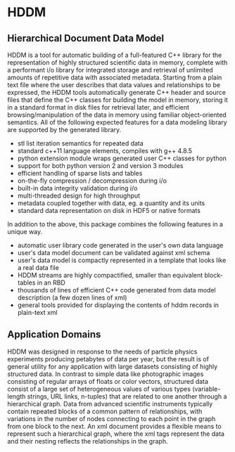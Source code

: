 # HDDM
## Hierarchical Document Data Model

HDDM is a tool for automatic building of a full-featured C++ library for the representation of highly structured scientific data in memory, complete with a performant i/o library for integrated storage and retrieval of unlimited amounts of repetitive data with associated metadata. Starting from a plain text file where the user describes that data values and relationships to be expressed, the HDDM tools automatically generate C++ header and source files that define the C++ classes for building the model in memory, storing it in a standard format in disk files for retrieval later, and efficient browsing/manipulation of the data in memory using familiar object-oriented semantics. All of the following expected features for a data modeling library are supported by the generated library.

- stl list iteration semantics for repeated data
- standard c++11 language elements, compiles with g++ 4.8.5
- python extension module wraps generated user C++ classes for python
- support for both python version 2 and version 3 modules
- efficient handling of sparse lists and tables
- on-the-fly compression / decompression during i/o
- built-in data integrity validation during i/o
- multi-threaded design for high throughput
- metadata coupled together with data, eg. a quantity and its units
- standard data representation on disk in HDF5 or native formats

In addition to the above, this package combines the following features in a unique way.

- automatic user library code generated in the user's own data language
- user's data model document can be validated against xml schema
- user's data model is compactly represented in a template that looks like a real data file
- HDDM streams are highly compactified, smaller than equivalent block-tables in an RBD
- thousands of lines of efficient C++ code generated from data model description (a few dozen lines of xml)
- general tools provided for displaying the contents of hddm records in plain-text xml

## Application Domains
HDDM was designed in response to the needs of particle physics experiments producing petabytes of data per year, but the result is of general utility for any application with large datasets consisting of highly structured data. In contrast to simple data like photographic images consisting of regular arrays of floats or color vectors, structured data consist of a large set of heterogeneous values of various types (variable-length strings, URL links, n-tuples) that are related to one another through a hierarchical graph. Data from advanced scientific instruments typically contain repeated blocks of a common pattern of relationships, with variations in the number of nodes connecting to each point in the graph from one block to the next. An xml document provides a flexible means to represent such a hierarchical graph, where the xml tags represent the data and their nesting reflects the relationships in the graph. 
